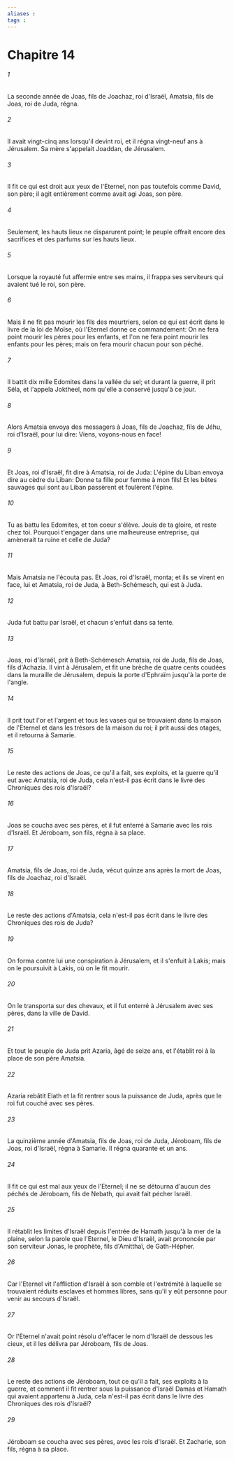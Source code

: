 ```yaml
---
aliases : 
tags : 
---
```


# Chapitre 14

###### 1
La seconde année de Joas, fils de Joachaz, roi d'Israël, Amatsia, fils de Joas, roi de Juda, régna.
###### 2
Il avait vingt-cinq ans lorsqu'il devint roi, et il régna vingt-neuf ans à Jérusalem. Sa mère s'appelait Joaddan, de Jérusalem.
###### 3
Il fit ce qui est droit aux yeux de l'Eternel, non pas toutefois comme David, son père; il agit entièrement comme avait agi Joas, son père.
###### 4
Seulement, les hauts lieux ne disparurent point; le peuple offrait encore des sacrifices et des parfums sur les hauts lieux.
###### 5
Lorsque la royauté fut affermie entre ses mains, il frappa ses serviteurs qui avaient tué le roi, son père.
###### 6
Mais il ne fit pas mourir les fils des meurtriers, selon ce qui est écrit dans le livre de la loi de Moïse, où l'Eternel donne ce commandement: On ne fera point mourir les pères pour les enfants, et l'on ne fera point mourir les enfants pour les pères; mais on fera mourir chacun pour son péché.
###### 7
Il battit dix mille Edomites dans la vallée du sel; et durant la guerre, il prit Séla, et l'appela Joktheel, nom qu'elle a conservé jusqu'à ce jour.
###### 8
Alors Amatsia envoya des messagers à Joas, fils de Joachaz, fils de Jéhu, roi d'Israël, pour lui dire: Viens, voyons-nous en face!
###### 9
Et Joas, roi d'Israël, fit dire à Amatsia, roi de Juda: L'épine du Liban envoya dire au cèdre du Liban: Donne ta fille pour femme à mon fils! Et les bêtes sauvages qui sont au Liban passèrent et foulèrent l'épine.
###### 10
Tu as battu les Edomites, et ton coeur s'élève. Jouis de ta gloire, et reste chez toi. Pourquoi t'engager dans une malheureuse entreprise, qui amènerait ta ruine et celle de Juda?
###### 11
Mais Amatsia ne l'écouta pas. Et Joas, roi d'Israël, monta; et ils se virent en face, lui et Amatsia, roi de Juda, à Beth-Schémesch, qui est à Juda.
###### 12
Juda fut battu par Israël, et chacun s'enfuit dans sa tente.
###### 13
Joas, roi d'Israël, prit à Beth-Schémesch Amatsia, roi de Juda, fils de Joas, fils d'Achazia. Il vint à Jérusalem, et fit une brèche de quatre cents coudées dans la muraille de Jérusalem, depuis la porte d'Ephraïm jusqu'à la porte de l'angle.
###### 14
Il prit tout l'or et l'argent et tous les vases qui se trouvaient dans la maison de l'Eternel et dans les trésors de la maison du roi; il prit aussi des otages, et il retourna à Samarie.
###### 15
Le reste des actions de Joas, ce qu'il a fait, ses exploits, et la guerre qu'il eut avec Amatsia, roi de Juda, cela n'est-il pas écrit dans le livre des Chroniques des rois d'Israël?
###### 16
Joas se coucha avec ses pères, et il fut enterré à Samarie avec les rois d'Israël. Et Jéroboam, son fils, régna à sa place.
###### 17
Amatsia, fils de Joas, roi de Juda, vécut quinze ans après la mort de Joas, fils de Joachaz, roi d'Israël.
###### 18
Le reste des actions d'Amatsia, cela n'est-il pas écrit dans le livre des Chroniques des rois de Juda?
###### 19
On forma contre lui une conspiration à Jérusalem, et il s'enfuit à Lakis; mais on le poursuivit à Lakis, où on le fit mourir.
###### 20
On le transporta sur des chevaux, et il fut enterré à Jérusalem avec ses pères, dans la ville de David.
###### 21
Et tout le peuple de Juda prit Azaria, âgé de seize ans, et l'établit roi à la place de son père Amatsia.
###### 22
Azaria rebâtit Elath et la fit rentrer sous la puissance de Juda, après que le roi fut couché avec ses pères.
###### 23
La quinzième année d'Amatsia, fils de Joas, roi de Juda, Jéroboam, fils de Joas, roi d'Israël, régna à Samarie. Il régna quarante et un ans.
###### 24
Il fit ce qui est mal aux yeux de l'Eternel; il ne se détourna d'aucun des péchés de Jéroboam, fils de Nebath, qui avait fait pécher Israël.
###### 25
Il rétablit les limites d'Israël depuis l'entrée de Hamath jusqu'à la mer de la plaine, selon la parole que l'Eternel, le Dieu d'Israël, avait prononcée par son serviteur Jonas, le prophète, fils d'Amitthaï, de Gath-Hépher.
###### 26
Car l'Eternel vit l'affliction d'Israël à son comble et l'extrémité à laquelle se trouvaient réduits esclaves et hommes libres, sans qu'il y eût personne pour venir au secours d'Israël.
###### 27
Or l'Eternel n'avait point résolu d'effacer le nom d'Israël de dessous les cieux, et il les délivra par Jéroboam, fils de Joas.
###### 28
Le reste des actions de Jéroboam, tout ce qu'il a fait, ses exploits à la guerre, et comment il fit rentrer sous la puissance d'Israël Damas et Hamath qui avaient appartenu à Juda, cela n'est-il pas écrit dans le livre des Chroniques des rois d'Israël?
###### 29
Jéroboam se coucha avec ses pères, avec les rois d'Israël. Et Zacharie, son fils, régna à sa place.
